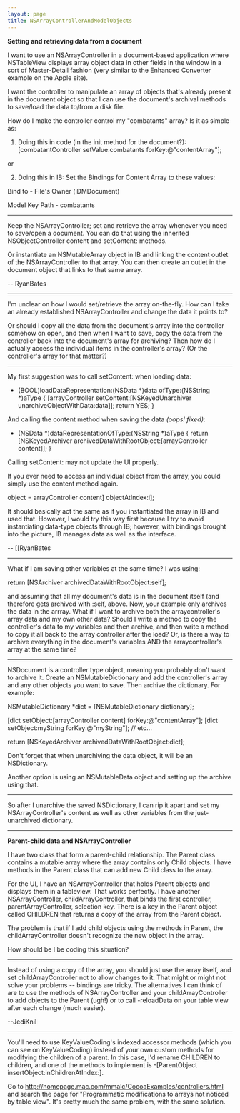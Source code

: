 ```yaml
---
layout: page
title: NSArrayControllerAndModelObjects
---
```


**Setting and retrieving data from a document**

I want to use an NSArrayController in a document-based application where NSTableView displays array object data in other fields in the window in a sort of Master-Detail fashion (very similar to the Enhanced Converter example on the Apple site).

I want the controller to manipulate an array of objects that's already present in the document object so that I can use the document's archival methods to save/load the data to/from a disk file.

How do I make the controller control my "combatants" array?  Is it as simple as:

1.  Doing this in code (in the init method for the document?):  [combatantController setValue:combatants forKey:@"contentArray"];

or 

2.  Doing this in IB:  Set the Bindings for Content Array to these values:

Bind to - File's Owner (iDMDocument)

Model Key Path - combatants

----

Keep the NSArrayController; set and retrieve the array whenever you need to save/open a document. You can do that using the inherited NSObjectController     content and     setContent: methods.

Or instantiate an NSMutableArray object in IB and linking the     content outlet of the NSArrayController to that array. You can then create an outlet in the document object that links to that same array.

-- RyanBates

----

I'm unclear on how I would set/retrieve the array on-the-fly.  How can I take an already established NSArrayController and change the data it points to?  

Or should I copy all the data from the document's array into the controller somehow on open, and then when I want to save, copy the data from the controller back into the document's array for archiving?  Then how do I actually access the individual items in the controller's array?  (Or the controller's array for that matter?)

----

My first suggestion was to call     setContent: when loading data:

    
- (BOOL)loadDataRepresentation:(NSData *)data ofType:(NSString *)aType
{
    [arrayController setContent:[NSKeyedUnarchiver unarchiveObjectWithData:data]];
    return YES;
}


And calling the     content method when saving the data *(oops! fixed)*:

    
- (NSData *)dataRepresentationOfType:(NSString *)aType
{
    return [NSKeyedArchiver archivedDataWithRootObject:[arrayController content]];
}


Calling     setContent: may not update the UI properly.

If you ever need to access an individual object from the array, you could simply use the     content method again.

    
object = arrayController content] objectAtIndex:i];


It should basically act the same as if you instantiated the array in IB and used that. However, I would try this way first because I try to avoid instantiating data-type objects through IB; however, with bindings brought into the picture, IB manages data as well as the interface.

-- [[RyanBates

----

What if I am saving other variables at the same time?  I was using:

    
return [NSArchiver archivedDataWithRootObject:self]; 


and assuming that all my document's data is in the document itself (and therefore gets archived with :self, above.  Now, your example only archives the data in the arrray.  What if I want to archive both the arraycontroller's array data and my own other data?  Should I write a method to copy the controller's data to my variables and then archive, and then write a method to copy it all back to the array controller after the load?  Or, is there a way to archive everything in the document's variables AND the arraycontroller's array at the same time?

----

NSDocument is a controller type object, meaning you probably don't want to archive it. Create an NSMutableDictionary and add the controller's array and any other objects you want to save. Then archive the dictionary. For example:

    
NSMutableDictionary *dict = [NSMutableDictionary dictionary];

[dict setObject:[arrayController content] forKey:@"contentArray"];
[dict setObject:myString forKey:@"myString"];
// etc...

return [NSKeyedArchiver archivedDataWithRootObject:dict];


Don't forget that when unarchiving the data object, it will be an NSDictionary.

Another option is using an NSMutableData object and setting up the archive using that.

----

So after I unarchive the saved NSDictionary, I can rip it apart and set my NSArrayController's content as well as other variables from the just-unarchived dictionary.

----

**Parent-child data and NSArrayController**

I have two class that form a parent-child relationship. The Parent class contains a mutable array where the array contains only Child objects.  I have methods in the Parent class that can add new Child class to the array.

For the UI, I have an NSArrayController that holds Parent objects and displays them in a tableview. That works perfectly. I have another NSArrayController, childArrayController, that binds the first controller, parentArrayController, selection key. There is a key in the Parent object called CHILDREN that returns a copy of the array from the Parent object.

The problem is that if I add child objects using the methods in Parent, the childArrayController doesn't recognize the new object in the array.

How should be I be coding this situation?

----

Instead of using a copy of the array, you should just use the array itself, and set childArrayController not to allow changes to it. That might or might not solve your problems -- bindings are tricky. The alternatives I can think of are to use the methods of NSArrayController and your childArrayController to add objects to the Parent (ugh!) or to call -reloadData on your table view after each change (much easier).

--JediKnil

----

You'll need to use KeyValueCoding's indexed accessor methods (which you can see on KeyValueCoding) instead of your own custom methods for modifying the children of a parent.  In this case, I'd rename     CHILDREN to     children, and one of the methods to implement is     -[ParentObject insertObject:inChildrenAtIndex:].

Go to http://homepage.mac.com/mmalc/CocoaExamples/controllers.html and search the page for "Programmatic modifications to arrays not noticed by table view".  It's pretty much the same problem, with the same solution.

